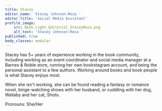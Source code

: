 ```yaml
---
title: Stacey
editor_name: 'Stacey Johnson-Reza '
editor_title: 'Social Media Assistant'
profile_image:
    src: Book_Light_Editorial_StaceyReza.png
    alt_text: 'Stacey Johnson-Reza '
published: true
body_classes: modular
---
```


<span class="first-character">S</span>tacey has 5+ years of experience working in the book community, including working as an event coordinator and social media manager at a Barnes & Noble store, running her own bookstagram account, and being the personal assistant to a few authors. Working around books and book people is what Stacey enjoys most. 

When she isn't working, she can be found reading a fantasy or romance novel, binge-watching shows with her husband, or cuddling with her dog, Wallaby and her cat, Shoto.

Pronouns: She/Her

